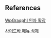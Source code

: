 ## References

[WpGraqphl 인자 확장](https://www.wpgraphql.com/2020/04/14/query-posts-based-on-advanced-custom-field-values-by-registering-a-custom-where-argument)

[사이드바 메뉴 삭제](https://stackoverflow.com/questions/55355008/how-to-remove-posts-option-from-dashboard-of-wordpress)